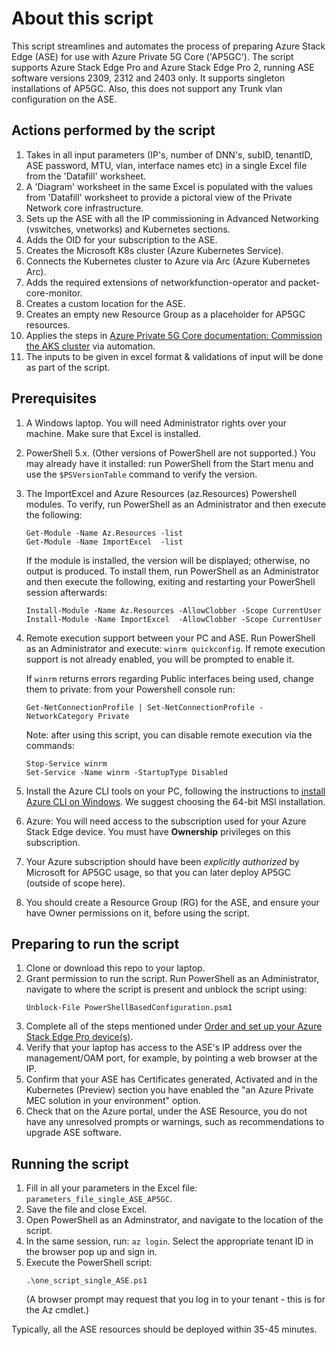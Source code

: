 # About this script
This script streamlines and automates the process of preparing Azure Stack Edge (ASE) for use with Azure Private 5G Core ('AP5GC').
The script supports Azure Stack Edge Pro and Azure Stack Edge Pro 2, running ASE software versions 2309, 2312 and 2403 only. It supports singleton installations of AP5GC. Also, this does not support any Trunk vlan configuration on the ASE.

## Actions performed by the script

1. Takes in all input parameters (IP's, number of DNN's, subID, tenantID, ASE password, MTU, vlan, interface names etc) in a single Excel file from the 'Datafill' worksheet.
1. A 'Diagram' worksheet in the same Excel is  populated with the values from 'Datafill' worksheet to provide a pictoral view of the Private Network core infrastructure.
1. Sets up the ASE with all the IP commissioning in Advanced Networking (vswitches, vnetworks) and Kubernetes sections.
1. Adds the OID for your subscription to the ASE.
1. Creates the Microsoft K8s cluster (Azure Kubernetes Service).
1. Connects the Kubernetes cluster to Azure via Arc (Azure Kubernetes Arc).
1. Adds the required extensions of networkfunction-operator and packet-core-monitor.
1. Creates a custom location for the ASE.
1. Creates an empty new Resource Group as a placeholder for AP5GC resources.
1. Applies the steps in [Azure Private 5G Core documentation: Commission the AKS cluster][1] via automation.
1. The inputs to be given in excel format & validations of input will be done as part of the script.

## Prerequisites

1. A Windows laptop. You will need Administrator rights over your machine. Make sure that Excel is installed.
2. PowerShell 5.x. (Other versions of PowerShell are not supported.) You may already have it installed: run PowerShell from the Start menu and use the `$PSVersionTable` command to verify the version.  
3. The ImportExcel and Azure Resources (az.Resources) Powershell modules. To verify, run PowerShell as an Administrator and then execute the following:

   
   ```
   Get-Module -Name Az.Resources -list
   Get-Module -Name ImportExcel  -list
   ```

   If the module is installed, the version will be displayed; otherwise, no output is produced. To install them, run PowerShell as an Administrator and then execute the following, exiting and restarting your PowerShell session afterwards:
   
   ```
   Install-Module -Name Az.Resources -AllowClobber -Scope CurrentUser
   Install-Module -Name ImportExcel  -AllowClobber -Scope CurrentUser
   ```

4. Remote execution support between your PC and ASE. Run PowerShell as an Administrator and execute: `winrm quickconfig`. If remote execution support is not already enabled, you will be prompted to enable it. 

   If `winrm` returns errors regarding Public interfaces being used, change them to private: from your Powershell console run:
   ```
   Get-NetConnectionProfile | Set-NetConnectionProfile -NetworkCategory Private
   ```
   Note: after using this script, you can disable remote execution via the commands:
   ```
   Stop-Service winrm
   Set-Service -Name winrm -StartupType Disabled
   ```

5. Install the Azure CLI tools on your PC, following the instructions to [install Azure CLI on Windows][2]. We suggest choosing the 64-bit MSI installation.
6. Azure: You will need access to the subscription used for your Azure Stack Edge device. You must have **Ownership** privileges on this subscription.
7. Your Azure subscription should have been *explicitly authorized* by Microsoft for AP5GC usage, so that you can later deploy AP5GC (outside of scope here).
8. You should create a Resource Group (RG) for the ASE, and ensure your have Owner permissions on it, before using the script.

## Preparing to run the script

1. Clone or download this repo to your laptop.
2. Grant permission to run the script. Run PowerShell as an Administrator, navigate to where the script is present and unblock the script using: 
   ```
   Unblock-File PowerShellBasedConfiguration.psm1
   ```
3. Complete all of the steps mentioned under [Order and set up your Azure Stack Edge Pro device(s)][3].
4. Verify that your laptop has access to the ASE's IP address over the management/OAM port, for example, by pointing a web browser at the IP.
5. Confirm that your ASE has Certificates generated, Activated and in the Kubernetes (Preview) section you have enabled the "an Azure Private MEC solution in your environment" option. 
6. Check that on the Azure portal, under the ASE Resource, you do not have any unresolved prompts or warnings, such as recommendations to upgrade ASE software.

## Running the script

1. Fill in all your parameters in the Excel file: `parameters_file_single_ASE_AP5GC`.
2. Save the file and close Excel.
3. Open PowerShell as an Adminstrator, and navigate to the location of the script.
4. In the same session, run: `az login`. Select the appropriate tenant ID in the browser pop up and sign in.
4. Execute the PowerShell script: 
   ```
   .\one_script_single_ASE.ps1
   ```
   (A browser prompt may request that you log in to your tenant - this is for the Az cmdlet.)

Typically, all the ASE resources should be deployed within 35-45 minutes.


[1]: <https://learn.microsoft.com/azure/private-5g-core/commission-cluster?branch=main&pivots=ase-pro-2>
[2]: <https://learn.microsoft.com/cli/azure/install-azure-cli-windows?tabs=azure-cli#install-or-update>
[3]: <https://learn.microsoft.com/azure/private-5g-core/complete-private-mobile-network-prerequisites?pivots=ase-pro-2#order-and-set-up-your-azure-stack-edge-pro-devices>